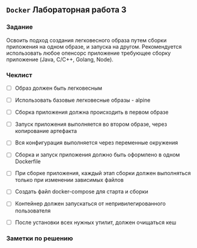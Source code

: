 ## `Docker` Лабораторная работа 3

### Задание

Освоить подход создания легковесного образа путем сборки приложения на одном образе, и запуска на другом. Рекомендуется использовать любое опенсорс приложение требующее сборку приложение (Java, C/C++, Golang, Node).


### Чеклист

- [ ] Образ должен быть легковесным
- [ ] Использовать базовые легковесные образы - alpine
- [ ] Сборка приложения должна происходить в первом образе
- [ ] Запуск приложения выполняется во втором образе, через копирование артефакта
- [ ] Вся конфигурация выполняется через переменные окружения
- [ ] Сборка и запуск приложения должно быть оформлено в одном Dockerfile
- [ ] При сборке приложения, каждый этап сборки должен выполняться только при изменении зависимых файлов
- [ ] Создать файл docker-compose для старта и сборки
- [ ] Контейнер должен запускаться от непривилегированного пользователя
- [ ] После установки всех нужных утилит, должен очищаться кеш


### Заметки по решению

